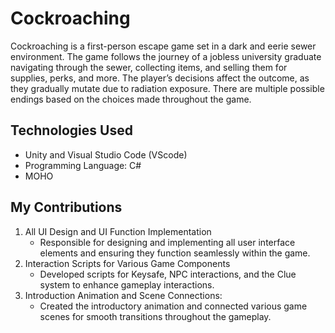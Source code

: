 # Cockroaching
Cockroaching is a first-person escape game set in a dark and eerie sewer environment. The game follows the journey of a jobless university graduate navigating through the sewer, collecting items, and selling them for supplies, perks, and more. The player’s decisions affect the outcome, as they gradually mutate due to radiation exposure. There are multiple possible endings based on the choices made throughout the game.

## Technologies Used
- Unity and Visual Studio Code (VScode) 
- Programming Language: C#
- MOHO

## My Contributions
1. All UI Design and UI Function Implementation
    - Responsible for designing and implementing all user interface elements and ensuring they function seamlessly within the game.
2. Interaction Scripts for Various Game Components
    - Developed scripts for Keysafe, NPC interactions, and the Clue system to enhance gameplay interactions.
3. Introduction Animation and Scene Connections:
    - Created the introductory animation and connected various game scenes for smooth transitions throughout the gameplay.